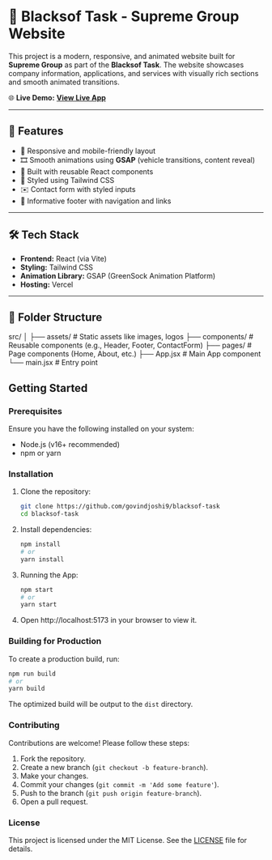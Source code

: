 # 🚀 Blacksof Task - Supreme Group Website

This project is a modern, responsive, and animated website built for **Supreme Group** as part of the **Blacksof Task**. The website showcases company information, applications, and services with visually rich sections and smooth animated transitions.

🌐 **Live Demo:** [**View Live App**](https://blacksof-task-tau.vercel.app/)

---

## 📌 Features

- 🌈 Responsive and mobile-friendly layout
- 🎞️ Smooth animations using **GSAP** (vehicle transitions, content reveal)
- 🧩 Built with reusable React components
- 🎨 Styled using Tailwind CSS
- ✉️ Contact form with styled inputs
- 🦶 Informative footer with navigation and links

---


## 🛠️ Tech Stack

- **Frontend:** React (via Vite)
- **Styling:** Tailwind CSS
- **Animation Library:** GSAP (GreenSock Animation Platform)
- **Hosting:** Vercel

---

## 📁 Folder Structure
<!-- ```bash -->
src/
│
├── assets/ # Static assets like images, logos
├── components/ # Reusable components (e.g., Header, Footer, ContactForm)
├── pages/ # Page components (Home, About, etc.)
├── App.jsx # Main App component
└── main.jsx # Entry point
<!-- ```bash -->

## **Getting Started**

### **Prerequisites**
Ensure you have the following installed on your system:
- Node.js (v16+ recommended)
- npm or yarn

### **Installation**
1. Clone the repository:
   ```bash
   git clone https://github.com/govindjoshi9/blacksof-task
   cd blacksof-task
2. Install dependencies:
    ```bash
    npm install
    # or
    yarn install
    ```
3. Running the App:
    ```bash
    npm start
    # or
    yarn start
    ```

4. Open http://localhost:5173 in your browser to view it.

### **Building for Production**
To create a production build, run:
```bash
npm run build
# or
yarn build
```
The optimized build will be output to the `dist` directory.

### **Contributing**
Contributions are welcome! Please follow these steps:
1. Fork the repository.
2. Create a new branch (`git checkout -b feature-branch`).
3. Make your changes.
4. Commit your changes (`git commit -m 'Add some feature'`).
5. Push to the branch (`git push origin feature-branch`).
6. Open a pull request.

### **License**
This project is licensed under the MIT License. See the [LICENSE](LICENSE) file for details.

